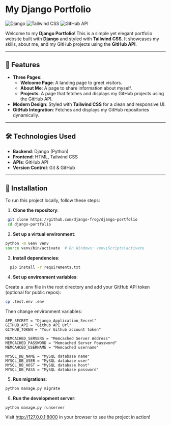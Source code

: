 # My Django Portfolio

![Django](https://img.shields.io/badge/Django-092E20?style=for-the-badge&logo=django&logoColor=white)
![Tailwind CSS](https://img.shields.io/badge/Tailwind_CSS-38B2AC?style=for-the-badge&logo=tailwind-css&logoColor=white)
![GitHub API](https://img.shields.io/badge/GitHub_API-181717?style=for-the-badge&logo=github&logoColor=white)

Welcome to my **Django Portfolio**! This is a simple yet elegant portfolio website built with **Django** and styled with **Tailwind CSS**. It showcases my skills, about me, and my GitHub projects using the **GitHub API**.

---

## 🌟 Features

- **Three Pages**:
  - **Welcome Page**: A landing page to greet visitors.
  - **About Me**: A page to share information about myself.
  - **Projects**: A page that fetches and displays my GitHub projects using the GitHub API.
- **Modern Design**: Styled with **Tailwind CSS** for a clean and responsive UI.
- **GitHub Integration**: Fetches and displays my GitHub repositories dynamically.

---

## 🛠️ Technologies Used

- **Backend**: Django (Python)
- **Frontend**: HTML, Tailwind CSS
- **APIs**: GitHub API
- **Version Control**: Git & GitHub

---

## 🚀 Installation

To run this project locally, follow these steps:

1. **Clone the repository**:
  ```bash
   git clone https://github.com/django-frog/django-portfolio
   cd django-portfolio
  ```
2. **Set up a virtual environment**:
  ```bash  
  python -m venv venv
  source venv/bin/activate  # On Windows: venv\Scripts\activate
  ```
3. **Install dependencies**:
  ```bash
    pip install -r requirements.txt
  ```

4. **Set up environment variables**:

  Create a .env file in the root directory and add your GitHub API token (optional for public repos):

  ```bash
  cp .test.env .env
  ```

  Then change environment variables:
  ```env
  APP_SECRET = "Django_Application_Secret"
  GITHUB_API = "Github API Url"
  GITHUB_TOKEN = "Your Github account token"

  MEMCACHED_SERVERS = "Memcached Server Address"
  MEMCACHED_PASSWORD = "Memcached Server Poassword"
  MEMCAHCED_USERNAME = "Memcached username"

  MYSQL_DB_NAME = "MySQL database name"
  MYSQL_DB_USER = "MySQL database user"
  MYSQL_DB_HOST = "MySQL database host"
  MYSQL_DB_PASS = "MySQL database password"

  ```

5. **Run migrations**:
  ```bash
  python manage.py migrate
  ```

6. **Run the development server**:
  ```bash
  python manage.py runserver
  ```

Visit http://127.0.0.1:8000 in your browser to see the project in action!